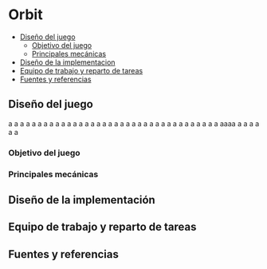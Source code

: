 # Orbit

* [Diseño del juego](#diseño-del-juego)
  * [Objetivo del juego](#objetivo-del-juego)
  * [Principales mecánicas](#principales-mecanicas)
* [Diseño de la implementacion](#diseño-de-la-implementacion)
* [Equipo de trabajo y reparto de tareas](#equipo-de-trabajo-y-reparto-de-tareas)
* [Fuentes y referencias](#fuentes-y-referencias)

 ## Diseño del juego
 
 a
 a
 a
 a
 a
 a
 a
 a
 a
 a
 a
 a
 a
 a
 a
 a
 a
 a
 a
 a
 a
 a
 a
 a
 a
 a
 a
 a
 a
 a
 a
 a
 a
 a
 a
 a
 aaaa
 a
 a
 a
 a
 a
 a
 
 
 ### Objetivo del juego
 
 ### Principales mecánicas
 
 ## Diseño de la implementación
 
 ## Equipo de trabajo y reparto de tareas
 
 ## Fuentes y referencias
